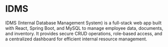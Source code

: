 # IDMS
IDMS (Internal Database Management System) is a full-stack web app built with React, Spring Boot, and MySQL to manage employee data, documents, and inventory. It provides secure CRUD operations, role-based access, and a centralized dashboard for efficient internal resource management.
